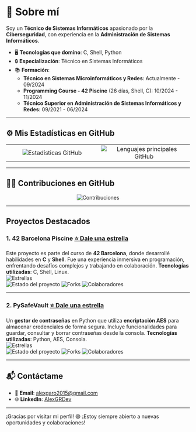 # 🚀 Sobre mí

Soy un **Técnico de Sistemas Informáticos** apasionado por la **Ciberseguridad**, con experiencia en la **Administración de Sistemas Informáticos**.

- 🖥️ **Tecnologías que domino**: C, Shell, Python
- 🔒 **Especialización**: Técnico en Sistemas Informáticos
- 📚 **Formación**:
  - **Técnico en Sistemas Microinformáticos y Redes**: Actualmente - 09/2024
  - **Programming Course - 42 Piscine** (26 días, Shell, C): 10/2024 - 11/2024
  - **Técnico Superior en Administración de Sistemas Informáticos y Redes**: 09/2021 - 06/2024

---

## ⚙️ Mis Estadísticas en GitHub

<div align="center">
  <table>
    <tr>
      <td style="width: 50%; text-align: center;">
        <img src="https://github-readme-stats.vercel.app/api?username=AlexGRDev&show_icons=true&theme=radical&include_all_commits=true&count_private=true" alt="Estadísticas GitHub"/>
      </td>
      <td style="width: 50%; text-align: center;">
        <img src="https://github-readme-stats.vercel.app/api/top-langs/?username=AlexGRDev&layout=compact&langs_count=6&theme=radical" alt="Lenguajes principales GitHub"/>
      </td>
    </tr>
  </table>
</div>

---

## 🧑‍💻 Contribuciones en GitHub

<p align="center">
  <img src="https://github-readme-streak-stats.herokuapp.com/?user=AlexGRDev&theme=radical" alt="Contribuciones" />
</p>

---

## Proyectos Destacados

### 1. **42 Barcelona Piscine [⭐ Dale una estrella](https://github.com/AlexGRDev/42Barcelona_CPiscine)**  
Este proyecto es parte del curso de **42 Barcelona**, donde desarrollé habilidades en **C** y **Shell**. Fue una experiencia inmersiva en programación, enfrentando desafíos complejos y trabajando en colaboración. **Tecnologías utilizadas**: C, Shell, Linux.<br>
![Estrellas](https://img.shields.io/github/stars/AlexGRDev/42Barcelona_CPiscine?style=social)  
![Estado del proyecto](https://img.shields.io/github/last-commit/AlexGRDev/42Barcelona_CPiscine?style=flat-square&color=brightgreen) ![Forks](https://img.shields.io/github/forks/AlexGRDev/42Barcelona_CPiscine?style=flat-square&color=blue) ![Colaboradores](https://img.shields.io/github/contributors/AlexGRDev/42Barcelona_CPiscine?style=flat-square)

---

### 2. **PySafeVault [⭐ Dale una estrella](https://github.com/AlexGRDev/PySafeVault)**  
Un **gestor de contraseñas** en Python que utiliza **encriptación AES** para almacenar credenciales de forma segura. Incluye funcionalidades para guardar, consultar y borrar contraseñas desde la consola. **Tecnologías utilizadas**: Python, AES, Consola.  
![Estrellas](https://img.shields.io/github/stars/AlexGRDev/PySafeVault?style=social)  
![Estado del proyecto](https://img.shields.io/github/last-commit/AlexGRDev/PySafeVault?style=flat-square&color=brightgreen) ![Forks](https://img.shields.io/github/forks/AlexGRDev/PySafeVault?style=flat-square&color=blue) ![Colaboradores](https://img.shields.io/github/contributors/AlexGRDev/PySafeVault?style=flat-square)

---

## 📬 Contáctame

- 📧 **Email**: [alexgaro2015@gmail.com](mailto:alexgaro2015@gmail.com)
- 🌐 **LinkedIn**: [AlexGRDev](https://www.linkedin.com/in/alex-garcia-rodriguez-564287208/)

---

¡Gracias por visitar mi perfil! 😄 ¡Estoy siempre abierto a nuevas oportunidades y colaboraciones!
